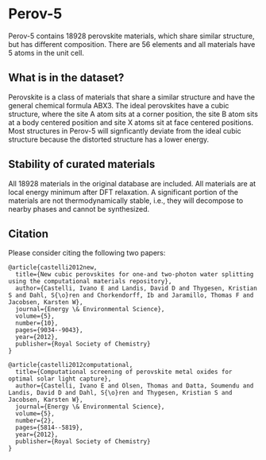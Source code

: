 # Perov-5

Perov-5 contains 18928 perovskite materials, which share similar structure, but has different composition. There are 56 elements and all materials have 5 atoms in the unit cell.

## What is in the dataset?

Perovskite is a class of materials that share a similar structure and have the general chemical formula ABX3. The ideal perovskites have a cubic structure, where the site A atom sits at a corner position, the site B atom sits at a body centered position and site X atoms sit at face centered positions. Most structures in Perov-5 will signficantly deviate from the ideal cubic structure because the distorted structure has a lower energy.

## Stability of curated materials

All 18928 materials in the original database are included. All materials are at local energy minimum after DFT relaxation. A significant portion of the materials are not thermodynamically stable, i.e., they will decompose to nearby phases and cannot be synthesized.

## Citation

Please consider citing the following two papers:

```
@article{castelli2012new,
  title={New cubic perovskites for one-and two-photon water splitting using the computational materials repository},
  author={Castelli, Ivano E and Landis, David D and Thygesen, Kristian S and Dahl, S{\o}ren and Chorkendorff, Ib and Jaramillo, Thomas F and Jacobsen, Karsten W},
  journal={Energy \& Environmental Science},
  volume={5},
  number={10},
  pages={9034--9043},
  year={2012},
  publisher={Royal Society of Chemistry}
}
```

```
@article{castelli2012computational,
  title={Computational screening of perovskite metal oxides for optimal solar light capture},
  author={Castelli, Ivano E and Olsen, Thomas and Datta, Soumendu and Landis, David D and Dahl, S{\o}ren and Thygesen, Kristian S and Jacobsen, Karsten W},
  journal={Energy \& Environmental Science},
  volume={5},
  number={2},
  pages={5814--5819},
  year={2012},
  publisher={Royal Society of Chemistry}
}
```



